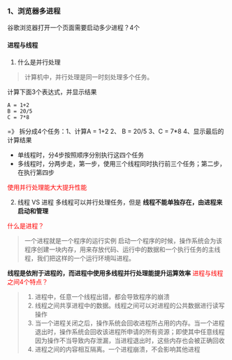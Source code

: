 ### 1、浏览器多进程
谷歌浏览器打开一个页面需要启动多少进程？4个

#### 进程与线程

1. 什么是并行处理
 > 计算机中，并行处理是同一时刻处理多个任务。

计算下面3个表达式，并显示结果
 ```
 A = 1+2
 B = 20/5
 C = 7*8
 ```
=》
拆分成4个任务：1、计算A = 1+2  2、 B = 20/5  3、C = 7*8 4、显示最后的计算结果

- 单线程时，分4步按照顺序分别执行这四个任务
- 多线程时，分两步走，第一步，使用三个线程同时执行前三个任务；第二步，在执行第四步

<font color="red">使用并行处理能大大提升性能</font>
 
2. 线程 VS 进程
多线程可以并行处理任务，但是 **线程不能单独存在，由进程来启动和管理**

<font color="red"> 什么是进程？</font>

> 一个进程就是一个程序的运行实例
> 启动一个程序的时候，操作系统会为该程序创建一块内存，用来存放代码、运行中的数据和一个执行任务的主线程，我们把这样的一个运行环境叫进程。

**线程是依附于进程的，而进程中使用多线程并行处理能提升运算效率**
<font color="red">进程与线程之间4个特点？</font>

> 1. 进程中，任意一个线程出错，都会导致程序的崩溃
> 2. 线程之间共享进程中的数据。线程之间可以对进程的公共数据进行读写操作
> 3. 当一个进程关闭之后，操作系统会回收进程所占用的内存。当一个进程退出时，操作系统会回收该进程所申请的所有资源；即使其中任意线程因为操作不当导致内存泄漏，当进程退出时，这些内存也会被正确回收
> 4. 进程之间的内容相互隔离。一个进程崩溃，不会影响其他进程